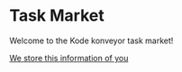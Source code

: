 # Task Market

Welcome to the Kode konveyor task market!

<a href="/member/user">We store this information of you</a>
